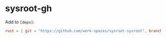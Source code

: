 # sysroot-gh

Add to `[deps]`:

```toml
rust = { git = "https://github.com/work-spaces/sysroot-sysroot", branch = "v2", checkout = "BranchHead" }
```
